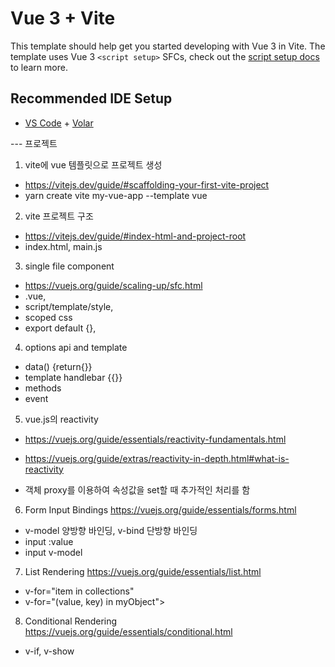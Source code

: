 # Vue 3 + Vite

This template should help get you started developing with Vue 3 in Vite. The template uses Vue 3 `<script setup>` SFCs, check out the [script setup docs](https://v3.vuejs.org/api/sfc-script-setup.html#sfc-script-setup) to learn more.

## Recommended IDE Setup

- [VS Code](https://code.visualstudio.com/) + [Volar](https://marketplace.visualstudio.com/items?itemName=Vue.volar)

--- 프로젝트

1. vite에 vue 템플릿으로 프로젝트 생성

- https://vitejs.dev/guide/#scaffolding-your-first-vite-project
- yarn create vite my-vue-app --template vue

2. vite 프로젝트 구조

- https://vitejs.dev/guide/#index-html-and-project-root
- index.html, main.js

3. single file component

- https://vuejs.org/guide/scaling-up/sfc.html
- .vue,
- script/template/style,
- scoped css
- export default {},

4. options api and template

- data() {return{}}
- template handlebar {{}}
- methods
- event

5. vue.js의 reactivity

- https://vuejs.org/guide/essentials/reactivity-fundamentals.html
- https://vuejs.org/guide/extras/reactivity-in-depth.html#what-is-reactivity

- 객체 proxy를 이용하여 속성값을 set할 때 추가적인 처리를 함

6. Form Input Bindings
   https://vuejs.org/guide/essentials/forms.html

- v-model 양방향 바인딩, v-bind 단방향 바인딩
- input :value
- input v-model

7. List Rendering
   https://vuejs.org/guide/essentials/list.html

- v-for="item in collections"
- v-for="(value, key) in myObject">

8. Conditional Rendering
   https://vuejs.org/guide/essentials/conditional.html

- v-if, v-show

